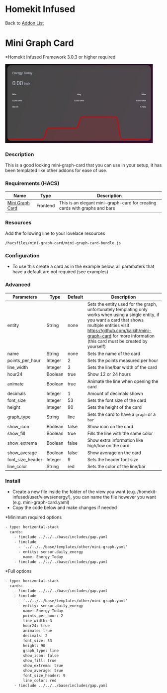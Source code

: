 # Homekit Infused

Back to [Addon List](../addon_list.md)

# Mini Graph Card
*Homekit Infused Framework 3.0.3 or higher required

![Homekit Infused](../images/mini-graph-card.png)


### Description
This is a good looking mini-graph-card that you can use in your setup, it has been templated like other addons for ease of use.

### Requirements (HACS)

| Name | Type  | Description |
|----------------------------------|-------------|---------------------------------------------------------------------------------------------------------------------------------------------------------------------------------------------------------|
| [Mini Graph Card](https://github.com/kalkih/mini-graph-card) | Frontend | This is an elegant mini-graph-card for creating cards with graphs and bars |

### Resources
Add the following line to your lovelace resources 
```
/hacsfiles/mini-graph-card/mini-graph-card-bundle.js
```

### Configuration
- To use this create a card as in the example below, all paramaters that have a default are not required (see examples)

### Advanced

| Parameters | Type | Default | Description |
|----------------------------------|-------------|----------------------------------|----------------------------------------------------------------------------------------------------------------------------------------------------------------------|
| entity | String | none | Sets the entity used for the graph, unfortunately templating only works when using a single entity, if you want a card that shows multiple entities visit https://github.com/kalkih/mini-graph-card for more information (this card must be created by yourself) |
| name | String | none | Sets the name of the card |
| points_per_hour | Integer | 2 | Sets the points measured per hour |
| line_width | Integer | 3 | Sets the line/bar width of the card |
| hour24 | Boolean | true | Show 12 or 24 hours |
| animate | Boolean | true | Animate the line when opening the card |
| decimals | Integer | 1 | Amount of decimals shown |
| font_size | Integer | 53 | Sets the font size of the card |
| height | Integer | 90 | Sets the height of the card |
| graph_type | String | line | Sets the card to have a `graph` or a `bar`|
| show_icon | Boolean | false | Show icon on the card |
| show_fill | Boolean | true | Fills the line with the same color |
| show_extrema | Boolean | false | Show extra information like high/low on the card |
| show_average | Boolean | false | Show average on the card |
| font_size_header | Integer | 9 | Sets the header font size |
| line_color | String | red | Sets the color of the line/bar |

### Install
- Create a new file inside the folder of the view you want (e.g. /homekit-infused/user/views/energy/), you can name the file however you want (e.g. mini-graph-card.yaml)
- Copy the code below and make changes if needed

*Minimum required options
```
- type: horizontal-stack
  cards:
    - !include ../../../base/includes/gap.yaml
    - !include
      - '../../../base/templates/other/mini-graph.yaml'
      - entity: sensor.daily_energy
        name: Energy Today
    - !include ../../../base/includes/gap.yaml
```

*Full options
```
- type: horizontal-stack
  cards:
    - !include ../../../base/includes/gap.yaml
    - !include
      - '../../../base/templates/other/mini-graph.yaml'
      - entity: sensor.daily_energy
        name: Energy Today
        points_per_hour: 2
        line_width: 3
        hour24: true
        animate: true
        decimals: 2
        font_size: 53
        height: 90
        graph_type: line
        show_icon: false
        show_fill: true
        show_extrema: true
        show_average: true
        font_size_header: 9
        line_color: red
    - !include ../../../base/includes/gap.yaml
```

